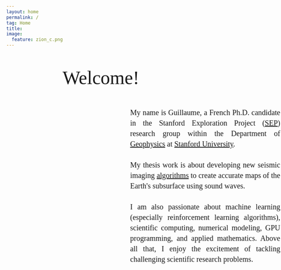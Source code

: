 ```yaml
---
layout: home
permalink: /
tag: Home
title:
image:
  feature: zion_c.png
---
```


<head>
<style>
     .p-display{
         font-size: 20px;
         text-align: justify;
         font-family: Calibri;
         width: 400px;
         line-height:1.4;
         margin-bottom: -0.0em;
         margin-left: 330px;
     }
     .title-display{
        font-family: Calibri;
        font-size: 50px;
        text-align:center;
     }     

    @media screen and (max-width: 500px) {
      .p-display {
          margin-left: 0px;
          font-size: 20px;
          text-align: left;
          width: 300px;
          border: 0px
      }
      .title-display{
         font-family: Calibri;
         font-size: 50px;
         text-align:left;
         margin-left: 50px;
      }     

</style>
</head>

<body>
    <p class="title-display">Welcome!</p>
    <p class="p-display">
    My name is Guillaume, a French Ph.D. candidate in the Stanford Exploration Project (<a href="/sep">SEP</a>) research group within the Department of <a href="https://earth.stanford.edu/geophysics" target="_blank">Geophysics</a> at <a href="https://www.stanford.edu" target="_blank">Stanford University</a>. <br/><br/>
    My thesis work is about developing new seismic imaging <a href="/geophysics">algorithms</a> to create accurate maps of the Earth's subsurface using sound waves.<br/><br/>
    I am also passionate about machine learning (especially reinforcement learning algorithms), scientific computing, numerical modeling, GPU programming, and applied mathematics. Above all that, I enjoy the excitement of tackling challenging scientific research problems.    
    </p>

</body>
